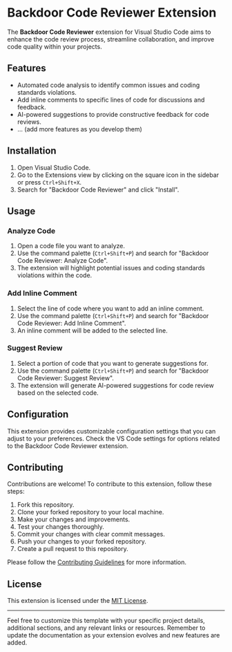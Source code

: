 # Backdoor Code Reviewer Extension

The **Backdoor Code Reviewer** extension for Visual Studio Code aims to enhance the code review process, streamline collaboration, and improve code quality within your projects.

## Features

- Automated code analysis to identify common issues and coding standards violations.
- Add inline comments to specific lines of code for discussions and feedback.
- AI-powered suggestions to provide constructive feedback for code reviews.
- ... (add more features as you develop them)

## Installation

1. Open Visual Studio Code.
2. Go to the Extensions view by clicking on the square icon in the sidebar or press `Ctrl+Shift+X`.
3. Search for "Backdoor Code Reviewer" and click "Install".

## Usage

### Analyze Code

1. Open a code file you want to analyze.
2. Use the command palette (`Ctrl+Shift+P`) and search for "Backdoor Code Reviewer: Analyze Code".
3. The extension will highlight potential issues and coding standards violations within the code.

### Add Inline Comment

1. Select the line of code where you want to add an inline comment.
2. Use the command palette (`Ctrl+Shift+P`) and search for "Backdoor Code Reviewer: Add Inline Comment".
3. An inline comment will be added to the selected line.

### Suggest Review

1. Select a portion of code that you want to generate suggestions for.
2. Use the command palette (`Ctrl+Shift+P`) and search for "Backdoor Code Reviewer: Suggest Review".
3. The extension will generate AI-powered suggestions for code review based on the selected code.

## Configuration

This extension provides customizable configuration settings that you can adjust to your preferences. Check the VS Code settings for options related to the Backdoor Code Reviewer extension.

## Contributing

Contributions are welcome! To contribute to this extension, follow these steps:

1. Fork this repository.
2. Clone your forked repository to your local machine.
3. Make your changes and improvements.
4. Test your changes thoroughly.
5. Commit your changes with clear commit messages.
6. Push your changes to your forked repository.
7. Create a pull request to this repository.

Please follow the [Contributing Guidelines](CONTRIBUTING.md) for more information.

## License

This extension is licensed under the [MIT License](LICENSE).

---

Feel free to customize this template with your specific project details, additional sections, and any relevant links or resources. Remember to update the documentation as your extension evolves and new features are added.
